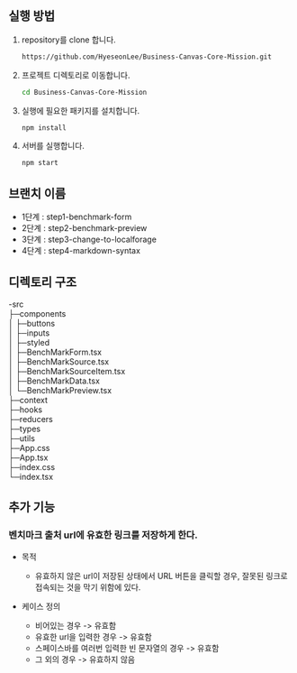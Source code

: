 ## 실행 방법

1. repository를 clone 합니다.
   ```bash
   https://github.com/HyeseonLee/Business-Canvas-Core-Mission.git
   ```
3. 프로젝트 디렉토리로 이동합니다.
   ```bash
   cd Business-Canvas-Core-Mission
   ```
5. 실행에 필요한 패키지를 설치합니다.
   ```bash
   npm install
   ```
7. 서버를 실행합니다.
   ```bash
   npm start
   ```

## 브랜치 이름

* 1단계 : step1-benchmark-form  
* 2단계 : step2-benchmark-preview  
* 3단계 : step3-change-to-localforage  
* 4단계 : step4-markdown-syntax

## 디렉토리 구조

-src  
├─components  
│ ├─buttons  
│ ├─inputs  
│ ├─styled  
│ ├─BenchMarkForm.tsx  
│ ├─BenchMarkSource.tsx  
│ ├─BenchMarkSourceItem.tsx  
│ ├─BenchMarkData.tsx  
│ └─BenchMarkPreview.tsx  
├─context  
├─hooks  
├─reducers  
├─types  
├─utils  
├─App.css  
├─App.tsx  
├─index.css  
└─index.tsx  

## 추가 기능

### 벤치마크 출처 url에 유효한 링크를 저장하게 한다.

- 목적

  - 유효하지 않은 url이 저장된 상태에서 URL 버튼을 클릭할 경우, 잘못된 링크로 접속되는 것을 막기 위함에 있다.

- 케이스 정의
  - 비어있는 경우 -> 유효함
  - 유효한 url을 입력한 경우 -> 유효함
  - 스페이스바를 여러번 입력한 빈 문자열의 경우 -> 유효함
  - 그 외의 경우 -> 유효하지 않음
